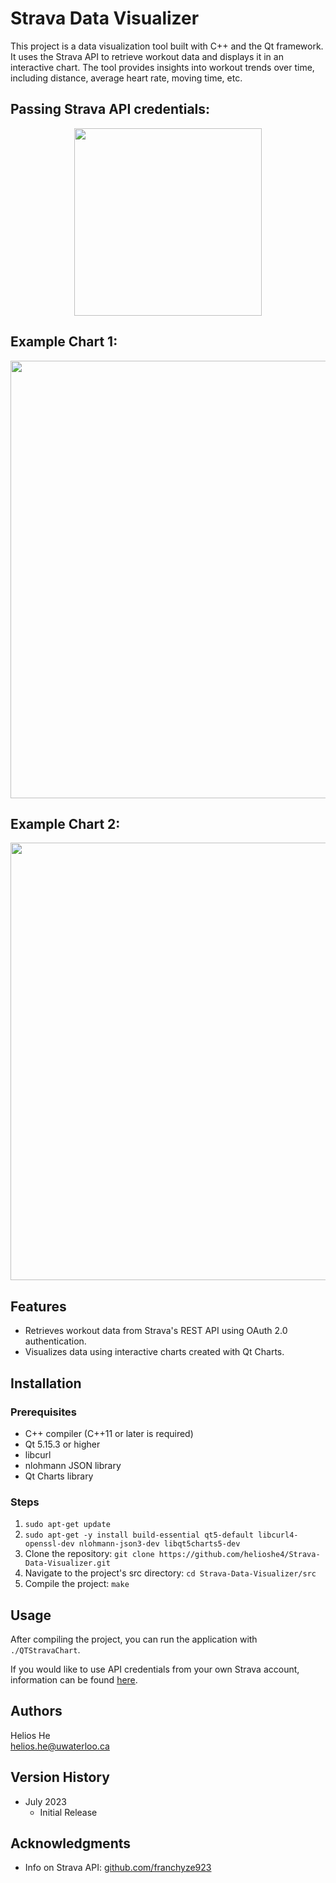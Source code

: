 # Strava Data Visualizer
This project is a data visualization tool built with C++ and the Qt framework. It uses the Strava API to retrieve workout data and displays it in an interactive chart. The tool provides insights into workout trends over time, including distance, average heart rate, moving time, etc.

## Passing Strava API credentials:

<div align="center">
  <img src="https://github.com/helioshe4/Strava-Data-Visualizer/assets/115726225/0da62384-36a1-4588-9448-8017da471263" width="300">
</div>

## Example Chart 1:

<div align="center">
  <img src="https://github.com/helioshe4/Strava-Data-Visualizer/assets/115726225/60a9e2b4-33a3-429e-81db-f05b424be81e" width="700">
</div>

## Example Chart 2:

<div align="center">
  <img src="https://github.com/helioshe4/Strava-Data-Visualizer/assets/115726225/64cd2692-05c0-406b-9482-c393d7557cb8" width="700">
</div>
  
## Features

- Retrieves workout data from Strava's REST API using OAuth 2.0 authentication.
- Visualizes data using interactive charts created with Qt Charts.

## Installation

### Prerequisites

- C++ compiler (C++11 or later is required)
- Qt 5.15.3 or higher
- libcurl
- nlohmann JSON library
- Qt Charts library

### Steps

1. `sudo apt-get update`  
2. `sudo apt-get -y install build-essential qt5-default libcurl4-openssl-dev nlohmann-json3-dev libqt5charts5-dev`  
3. Clone the repository: `git clone https://github.com/helioshe4/Strava-Data-Visualizer.git`  
4. Navigate to the project's src directory: `cd Strava-Data-Visualizer/src`
5. Compile the project: `make`

## Usage

After compiling the project, you can run the application with `./QTStravaChart`.

If you would like to use API credentials from your own Strava account, information can be found [here](https://towardsdatascience.com/using-the-strava-api-and-pandas-to-explore-your-activity-data-d94901d9bfde).
## Authors

Helios He  
helios.he@uwaterloo.ca

## Version History

- July 2023
  - Initial Release
 

## Acknowledgments
- Info on Strava API: [github.com/franchyze923](https://github.com/franchyze923/Code_From_Tutorials/blob/master/Strava_Api/strava_api.py)
<!-- ## License

This project is licensed under the [NAME HERE] License - see the LICENSE.md file for details


Inspiration, code snippets, etc.

- [awesome-readme](https://github.com/matiassingers/awesome-readme)
- [PurpleBooth](https://gist.github.com/PurpleBooth/109311bb0361f32d87a2)
- [dbader](https://github.com/dbader/readme-template)
- [zenorocha](https://gist.github.com/zenorocha/4526327)
- [fvcproductions](https://gist.github.com/fvcproductions/1bfc2d4aecb01a834b46) -->
